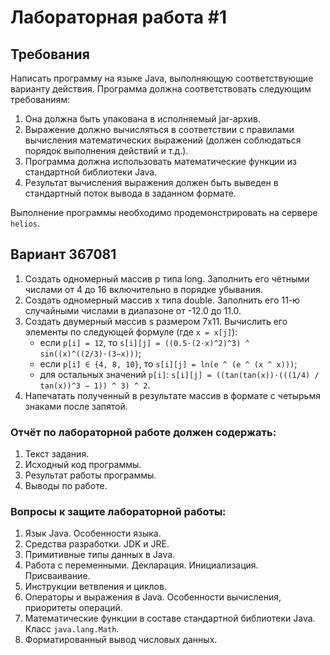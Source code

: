 # Лабораторная работа #1

## Требования

Написать программу на языке Java, выполняющую соответствующие варианту действия. Программа должна соответствовать следующим требованиям:

1. Она должна быть упакована в исполняемый jar-архив.
2. Выражение должно вычисляться в соответствии с правилами вычисления математических выражений (должен соблюдаться порядок выполнения действий и т.д.).
3. Программа должна использовать математические функции из стандартной библиотеки Java.
4. Результат вычисления выражения должен быть выведен в стандартный поток вывода в заданном формате.

Выполнение программы необходимо продемонстрировать на сервере `helios`.

## Вариант 367081

1. Создать одномерный массив p типа long. Заполнить его чётными числами от 4 до 16 включительно в порядке убывания.
2. Создать одномерный массив x типа double. Заполнить его 11-ю случайными числами в диапазоне от -12.0 до 11.0.
3. Создать двумерный массив s размером 7x11. Вычислить его элементы по следующей формуле (где `x = x[j]`):
   - если `p[i] = 12`, то `s[i][j] = ((0.5⋅(2⋅x)^2)^3) ^ sin((x)^((2/3)⋅(3−x)))`;
   - если `p[i] ∈ {4, 8, 10}`, то `s[i][j] = ln(e ^ (e ^ (x ^ x)))`;
   - для остальных значений `p[i]`: `s[i][j] = ((tan(tan(x))⋅(((1/4) / tan(x))^3 − 1)) ^ 3) ^ 2`.
4. Напечатать полученный в результате массив в формате с четырьмя знаками после запятой.

### Отчёт по лабораторной работе должен содержать:

1. Текст задания.
2. Исходный код программы.
3. Результат работы программы.
4. Выводы по работе.

### Вопросы к защите лабораторной работы:

1. Язык Java. Особенности языка.
2. Средства разработки. JDK и JRE.
3. Примитивные типы данных в Java.
4. Работа с переменными. Декларация. Инициализация. Присваивание.
5. Инструкции ветвления и циклов.
6. Операторы и выражения в Java. Особенности вычисления, приоритеты операций.
7. Математические функции в составе стандартной библиотеки Java. Класс `java.lang.Math`.
8. Форматированный вывод числовых данных.
